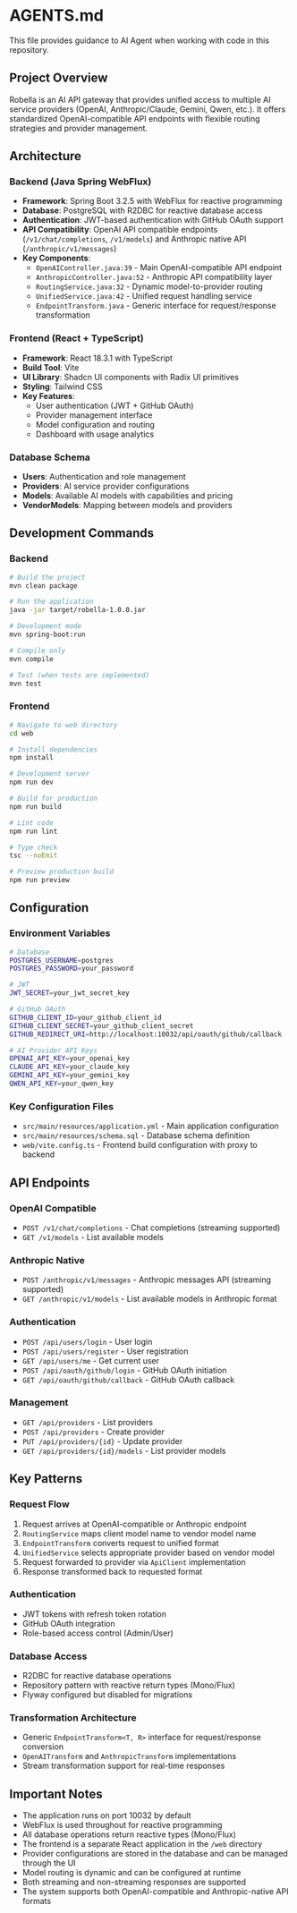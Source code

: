 # AGENTS.md

This file provides guidance to AI Agent when working with code in this repository.

## Project Overview

Robella is an AI API gateway that provides unified access to multiple AI service providers (OpenAI, Anthropic/Claude, Gemini, Qwen, etc.). It offers standardized OpenAI-compatible API endpoints with flexible routing strategies and provider management.

## Architecture

### Backend (Java Spring WebFlux)
- **Framework**: Spring Boot 3.2.5 with WebFlux for reactive programming
- **Database**: PostgreSQL with R2DBC for reactive database access
- **Authentication**: JWT-based authentication with GitHub OAuth support
- **API Compatibility**: OpenAI API compatible endpoints (`/v1/chat/completions`, `/v1/models`) and Anthropic native API (`/anthropic/v1/messages`)
- **Key Components**:
  - `OpenAIController.java:39` - Main OpenAI-compatible API endpoint
  - `AnthropicController.java:52` - Anthropic API compatibility layer
  - `RoutingService.java:32` - Dynamic model-to-provider routing
  - `UnifiedService.java:42` - Unified request handling service
  - `EndpointTransform.java` - Generic interface for request/response transformation

### Frontend (React + TypeScript)
- **Framework**: React 18.3.1 with TypeScript
- **Build Tool**: Vite
- **UI Library**: Shadcn UI components with Radix UI primitives
- **Styling**: Tailwind CSS
- **Key Features**:
  - User authentication (JWT + GitHub OAuth)
  - Provider management interface
  - Model configuration and routing
  - Dashboard with usage analytics

### Database Schema
- **Users**: Authentication and role management
- **Providers**: AI service provider configurations
- **Models**: Available AI models with capabilities and pricing
- **VendorModels**: Mapping between models and providers

## Development Commands

### Backend
```bash
# Build the project
mvn clean package

# Run the application
java -jar target/robella-1.0.0.jar

# Development mode
mvn spring-boot:run

# Compile only
mvn compile

# Test (when tests are implemented)
mvn test
```

### Frontend
```bash
# Navigate to web directory
cd web

# Install dependencies
npm install

# Development server
npm run dev

# Build for production
npm run build

# Lint code
npm run lint

# Type check
tsc --noEmit

# Preview production build
npm run preview
```

## Configuration

### Environment Variables
```bash
# Database
POSTGRES_USERNAME=postgres
POSTGRES_PASSWORD=your_password

# JWT
JWT_SECRET=your_jwt_secret_key

# GitHub OAuth
GITHUB_CLIENT_ID=your_github_client_id
GITHUB_CLIENT_SECRET=your_github_client_secret
GITHUB_REDIRECT_URI=http://localhost:10032/api/oauth/github/callback

# AI Provider API Keys
OPENAI_API_KEY=your_openai_key
CLAUDE_API_KEY=your_claude_key
GEMINI_API_KEY=your_gemini_key
QWEN_API_KEY=your_qwen_key
```

### Key Configuration Files
- `src/main/resources/application.yml` - Main application configuration
- `src/main/resources/schema.sql` - Database schema definition
- `web/vite.config.ts` - Frontend build configuration with proxy to backend

## API Endpoints

### OpenAI Compatible
- `POST /v1/chat/completions` - Chat completions (streaming supported)
- `GET /v1/models` - List available models

### Anthropic Native
- `POST /anthropic/v1/messages` - Anthropic messages API (streaming supported)
- `GET /anthropic/v1/models` - List available models in Anthropic format

### Authentication
- `POST /api/users/login` - User login
- `POST /api/users/register` - User registration
- `GET /api/users/me` - Get current user
- `POST /api/oauth/github/login` - GitHub OAuth initiation
- `GET /api/oauth/github/callback` - GitHub OAuth callback

### Management
- `GET /api/providers` - List providers
- `POST /api/providers` - Create provider
- `PUT /api/providers/{id}` - Update provider
- `GET /api/providers/{id}/models` - List provider models

## Key Patterns

### Request Flow
1. Request arrives at OpenAI-compatible or Anthropic endpoint
2. `RoutingService` maps client model name to vendor model name
3. `EndpointTransform` converts request to unified format
4. `UnifiedService` selects appropriate provider based on vendor model
5. Request forwarded to provider via `ApiClient` implementation
6. Response transformed back to requested format

### Authentication
- JWT tokens with refresh token rotation
- GitHub OAuth integration
- Role-based access control (Admin/User)

### Database Access
- R2DBC for reactive database operations
- Repository pattern with reactive return types (Mono/Flux)
- Flyway configured but disabled for migrations

### Transformation Architecture
- Generic `EndpointTransform<T, R>` interface for request/response conversion
- `OpenAITransform` and `AnthropicTransform` implementations
- Stream transformation support for real-time responses

## Important Notes

- The application runs on port 10032 by default
- WebFlux is used throughout for reactive programming
- All database operations return reactive types (Mono/Flux)
- The frontend is a separate React application in the `/web` directory
- Provider configurations are stored in the database and can be managed through the UI
- Model routing is dynamic and can be configured at runtime
- Both streaming and non-streaming responses are supported
- The system supports both OpenAI-compatible and Anthropic-native API formats